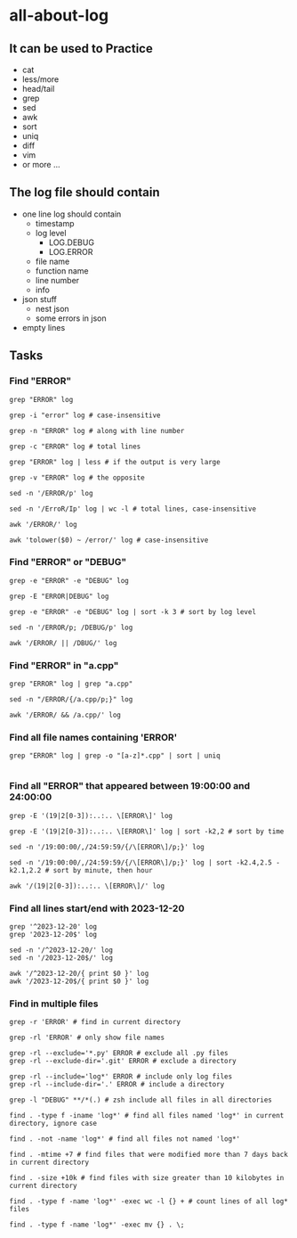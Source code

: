 # all-about-log
## It can be used to Practice
* cat
* less/more
* head/tail
* grep
* sed
* awk
* sort
* uniq
* diff
* vim
* or more ...

## The log file should contain

* one line log should contain
  * timestamp
  * log level
    * LOG.DEBUG
    * LOG.ERROR
  * file name
  * function name
  * line number
  * info
* json stuff
  * nest json
  * some errors in json
* empty lines

## Tasks

### Find "ERROR"

```shell
grep "ERROR" log
```

```shell
grep -i "error" log # case-insensitive
```

```shell
grep -n "ERROR" log # along with line number
```
```shell
grep -c "ERROR" log # total lines
```
```shell
grep "ERROR" log | less # if the output is very large
```

```shell
grep -v "ERROR" log # the opposite
```

```shell
sed -n '/ERROR/p' log
```

```shell
sed -n '/ErroR/Ip' log | wc -l # total lines, case-insensitive
```

```shell
awk '/ERROR/' log
```

```shell
awk 'tolower($0) ~ /error/' log # case-insensitive
```

### Find "ERROR" or "DEBUG"

```shell
grep -e "ERROR" -e "DEBUG" log
```

```shell
grep -E "ERROR|DEBUG" log
```

```shell
grep -e "ERROR" -e "DEBUG" log | sort -k 3 # sort by log level
```

```shell
sed -n '/ERROR/p; /DEBUG/p' log
```

```shell
awk '/ERROR/ || /DBUG/' log
```

### Find  "ERROR" in "a.cpp"

```shell
grep "ERROR" log | grep "a.cpp"
```

```shell
sed -n "/ERROR/{/a.cpp/p;}" log
```

```shell
awk '/ERROR/ && /a.cpp/' log
```

### Find all file names containing 'ERROR'

```shell
grep "ERROR" log | grep -o "[a-z]*.cpp" | sort | uniq
```

```shell

```


### Find  all "ERROR" that appeared between 19:00:00 and 24:00:00

```shell
grep -E '(19|2[0-3]):..:.. \[ERROR\]' log
```

```shell
grep -E '(19|2[0-3]):..:.. \[ERROR\]' log | sort -k2,2 # sort by time
```

```shell
sed -n '/19:00:00/,/24:59:59/{/\[ERROR\]/p;}' log
```

```shell
sed -n '/19:00:00/,/24:59:59/{/\[ERROR\]/p;}' log | sort -k2.4,2.5 -k2.1,2.2 # sort by minute, then hour
```

```shell
awk '/(19|2[0-3]):..:.. \[ERROR\]/' log
```

### Find all lines start/end with 2023-12-20

```shell
grep '^2023-12-20' log
grep '2023-12-20$' log
```

```shell
sed -n '/^2023-12-20/' log
sed -n '/2023-12-20$/' log
```

```shell
awk '/^2023-12-20/{ print $0 }' log
awk '/2023-12-20$/{ print $0 }' log
```

### Find in multiple files

```shell
grep -r 'ERROR' # find in current directory
```

```shell
grep -rl 'ERROR' # only show file names
```

```shell
grep -rl --exclude='*.py' ERROR # exclude all .py files
grep -rl --exclude-dir='.git' ERROR # exclude a directory
```

```shell
grep -rl --include='log*' ERROR # include only log files
grep -rl --include-dir='.' ERROR # include a directory
```

```shell
grep -l "DEBUG" **/*(.) # zsh include all files in all directories
```

```shell
find . -type f -iname 'log*' # find all files named 'log*' in current directory, ignore case
```

```shell
find . -not -name 'log*' # find all files not named 'log*'
```

```shell
find . -mtime +7 # find files that were modified more than 7 days back in current directory
```

```shell
find . -size +10k # find files with size greater than 10 kilobytes in current directory
```

```shell
find . -type f -name 'log*' -exec wc -l {} + # count lines of all log* files
```

```shell
find . -type f -name 'log*' -exec mv {} . \;
```



